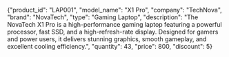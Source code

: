 {"product_id": "LAP001", "model_name": "X1 Pro", "company": "TechNova", "brand": "NovaTech", "type": "Gaming Laptop", "description": "The NovaTech X1 Pro is a high-performance gaming laptop featuring a powerful processor, fast SSD, and a high-refresh-rate display. Designed for gamers and power users, it delivers stunning graphics, smooth gameplay, and excellent cooling efficiency.", "quantity": 43, "price": 800, "discount": 5}
```